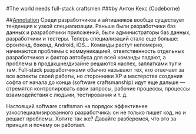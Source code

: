 #The world needs full-stack craftsmen 
###by Антон Кекс (Codeborne)

##[Annotation](https://jpoint.ru/talks/3kckrpoqwbftxj9wouyov7/)
Среди разработчиков и айтишников вообще существует тенденция к узкой специализации. Раньше были разработчики баз данных и разработчики приложений, были администраторы баз данных, разработчики и тестеры. Теперь специализаций стало еще больше: фронтенд, бэкенд, Android, iOS... Команды растут непомерно, начинаются проблемы с коммуникацией, ответственность отдельных разработчиков и фактор автобуса для всей команды падают, а проблемы в продакшне/дизайне решаются наспех, заплатками тут и там. Full-stack разработчиками обычно называют тех, кто отвечает за все аспекты своей работы, но сторонники XP и мастерства создания софта от начала до конца (software craftsmanship) идут еще дальше — стремятся контролировать свои запросы, рабочие процессы, процессы взаимодействия с людьми, тестирования и т. д.

Настоящий software craftsman на порядок эффективнее узкоспециализированного разработчика: он не только пишет код, но и решает проблемы. Хотите так же? Давайте разберемся, что это за принцип и почему он работает.
